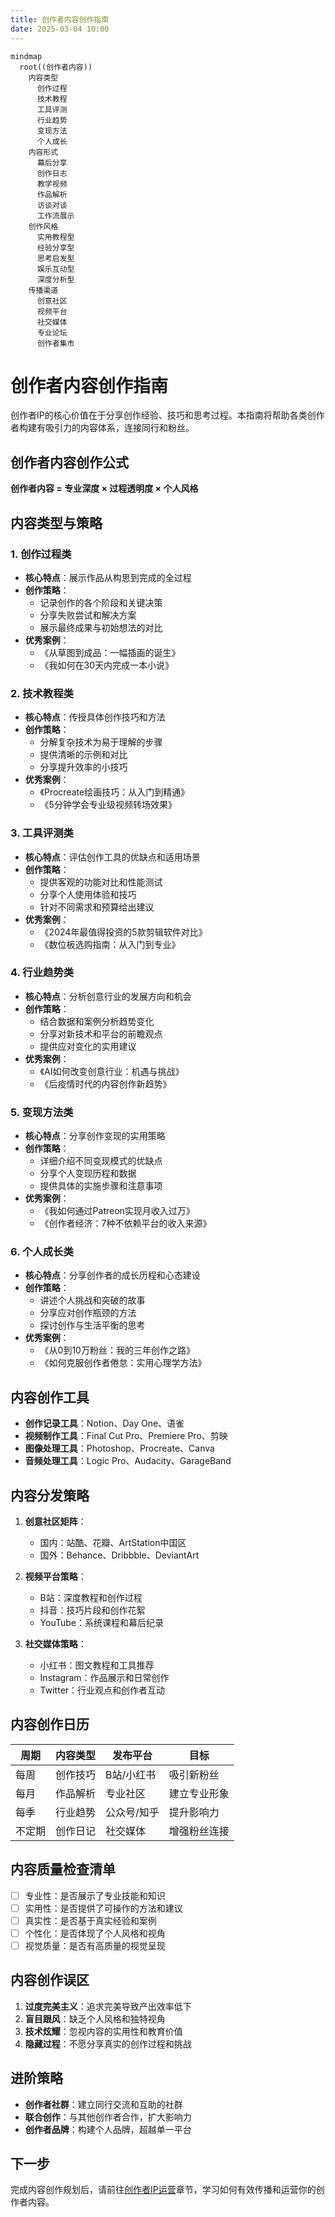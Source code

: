 ```yaml
---
title: 创作者内容创作指南
date: 2025-03-04 10:00
---
```


```mermaid
mindmap
  root((创作者内容))
    内容类型
      创作过程
      技术教程
      工具评测
      行业趋势
      变现方法
      个人成长
    内容形式
      幕后分享
      创作日志
      教学视频
      作品解析
      访谈对谈
      工作流展示
    创作风格
      实用教程型
      经验分享型
      思考启发型
      娱乐互动型
      深度分析型
    传播渠道
      创意社区
      视频平台
      社交媒体
      专业论坛
      创作者集市
```

# 创作者内容创作指南

创作者IP的核心价值在于分享创作经验、技巧和思考过程。本指南将帮助各类创作者构建有吸引力的内容体系，连接同行和粉丝。

## 创作者内容创作公式

**创作者内容 = 专业深度 × 过程透明度 × 个人风格**

## 内容类型与策略

### 1. 创作过程类

- **核心特点**：展示作品从构思到完成的全过程
- **创作策略**：
  - 记录创作的各个阶段和关键决策
  - 分享失败尝试和解决方案
  - 展示最终成果与初始想法的对比
- **优秀案例**：
  - 《从草图到成品：一幅插画的诞生》
  - 《我如何在30天内完成一本小说》

### 2. 技术教程类

- **核心特点**：传授具体创作技巧和方法
- **创作策略**：
  - 分解复杂技术为易于理解的步骤
  - 提供清晰的示例和对比
  - 分享提升效率的小技巧
- **优秀案例**：
  - 《Procreate绘画技巧：从入门到精通》
  - 《5分钟学会专业级视频转场效果》

### 3. 工具评测类

- **核心特点**：评估创作工具的优缺点和适用场景
- **创作策略**：
  - 提供客观的功能对比和性能测试
  - 分享个人使用体验和技巧
  - 针对不同需求和预算给出建议
- **优秀案例**：
  - 《2024年最值得投资的5款剪辑软件对比》
  - 《数位板选购指南：从入门到专业》

### 4. 行业趋势类

- **核心特点**：分析创意行业的发展方向和机会
- **创作策略**：
  - 结合数据和案例分析趋势变化
  - 分享对新技术和平台的前瞻观点
  - 提供应对变化的实用建议
- **优秀案例**：
  - 《AI如何改变创意行业：机遇与挑战》
  - 《后疫情时代的内容创作新趋势》

### 5. 变现方法类

- **核心特点**：分享创作变现的实用策略
- **创作策略**：
  - 详细介绍不同变现模式的优缺点
  - 分享个人变现历程和数据
  - 提供具体的实施步骤和注意事项
- **优秀案例**：
  - 《我如何通过Patreon实现月收入过万》
  - 《创作者经济：7种不依赖平台的收入来源》

### 6. 个人成长类

- **核心特点**：分享创作者的成长历程和心态建设
- **创作策略**：
  - 讲述个人挑战和突破的故事
  - 分享应对创作瓶颈的方法
  - 探讨创作与生活平衡的思考
- **优秀案例**：
  - 《从0到10万粉丝：我的三年创作之路》
  - 《如何克服创作者倦怠：实用心理学方法》

## 内容创作工具

- **创作记录工具**：Notion、Day One、语雀
- **视频制作工具**：Final Cut Pro、Premiere Pro、剪映
- **图像处理工具**：Photoshop、Procreate、Canva
- **音频处理工具**：Logic Pro、Audacity、GarageBand

## 内容分发策略

1. **创意社区矩阵**：
   - 国内：站酷、花瓣、ArtStation中国区
   - 国外：Behance、Dribbble、DeviantArt

2. **视频平台策略**：
   - B站：深度教程和创作过程
   - 抖音：技巧片段和创作花絮
   - YouTube：系统课程和幕后纪录

3. **社交媒体策略**：
   - 小红书：图文教程和工具推荐
   - Instagram：作品展示和日常创作
   - Twitter：行业观点和创作者互动

## 内容创作日历

| 周期 | 内容类型 | 发布平台 | 目标 |
|------|---------|---------|------|
| 每周 | 创作技巧 | B站/小红书 | 吸引新粉丝 |
| 每月 | 作品解析 | 专业社区 | 建立专业形象 |
| 每季 | 行业趋势 | 公众号/知乎 | 提升影响力 |
| 不定期 | 创作日记 | 社交媒体 | 增强粉丝连接 |

## 内容质量检查清单

- [ ] 专业性：是否展示了专业技能和知识
- [ ] 实用性：是否提供了可操作的方法和建议
- [ ] 真实性：是否基于真实经验和案例
- [ ] 个性化：是否体现了个人风格和视角
- [ ] 视觉质量：是否有高质量的视觉呈现

## 内容创作误区

1. **过度完美主义**：追求完美导致产出效率低下
2. **盲目跟风**：缺乏个人风格和独特视角
3. **技术炫耀**：忽视内容的实用性和教育价值
4. **隐藏过程**：不愿分享真实的创作过程和挑战

## 进阶策略

- **创作者社群**：建立同行交流和互助的社群
- **联合创作**：与其他创作者合作，扩大影响力
- **创作者品牌**：构建个人品牌，超越单一平台

## 下一步

完成内容创作规划后，请前往[创作者IP运营](../operation/04-creator.md)章节，学习如何有效传播和运营你的创作者内容。 